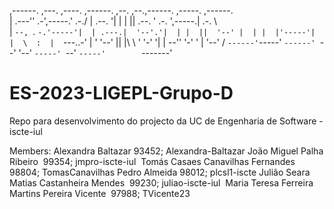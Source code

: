 ,------. ,---.         ,----.   ,------. ,--. ,--.,------. ,-----.        ,------.   
|  .---''   .-',-----.'  .-./   |  .--. '|  | |  ||  .--. '  .-.  ',-----.|  .-.  \  
|  `--, `.  `-.'-----'|  | .---.|  '--'.'|  | |  ||  '--' |  | |  |'-----'|  |  \  : 
|  `---..-'    |      '  '--'  ||  |\  \ '  '-'  '|  | --''  '-'  '       |  '--'  / 
`------'`-----'        `------' `--' '--' `-----' `--'     `-----'        `-------'  
# ES-2023-LIGEPL-Grupo-D
Repo para desenvolvimento do projecto da UC de Engenharia de Software - iscte-iul 

Members:
Alexandra Baltazar 93452; Alexandra-Baltazar
João Miguel Palha Ribeiro  99354; jmpro-iscte-iul 
Tomás Casaes Canavilhas Fernandes 98804; TomasCanavilhas
Pedro Almeida 98012; plcsl1-iscte
Julião Seara Matias Castanheira Mendes  99230; juliao-iscte-iul 
Maria Teresa Ferreira Martins Pereira Vicente  97988; TVicente23
